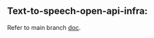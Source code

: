 ## Text-to-speech-open-api-infra:

Refer to main branch [doc](https://github.com/Open-Speech-EkStep/text-to-speech-open-api-infra).